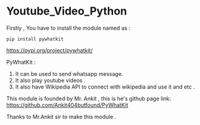 # Youtube_Video_Python

Firstly , You have to install the module named as :

```pip install pywhatkit```

https://pypi.org/project/pywhatkit/

PyWhatKit :
1. It can be used to send whatsapp message.
2. It also play youtube videos .
3. It also have Wikipedia API to connect with wikipedia and use it and etc .

This module is founded by Mr. Ankit , this is he's github page link:
https://github.com/Ankit404butfound/PyWhatKit

Thanks to Mr.Ankit sir to make this module .

